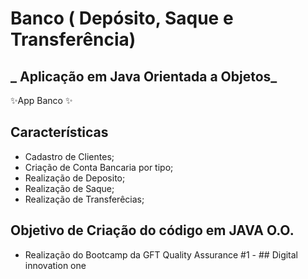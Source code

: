 #  Banco ( Depósito, Saque e Transferência)
## _ Aplicação em Java Orientada a Objetos_


✨App Banco ✨

## Características

- Cadastro de Clientes;
- Criação de Conta Bancaria por tipo;
- Realização de Deposito;
- Realização de Saque;
- Realização de Transferêcias;

## Objetivo de Criação do código em JAVA O.O. 

- Realização do Bootcamp da GFT Quality Assurance #1 - ## Digital innovation one
